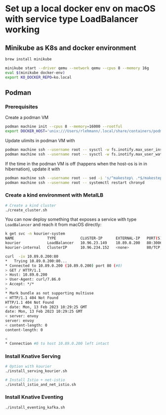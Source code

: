 # Set up a local docker env on macOS with service type LoadBalancer working

## Minikube as K8s and docker environment

```bash
brew install minikube

minikube start --driver qemu --network qemu --cpus 8 --memory 16g
eval $(minikube docker-env)
export KO_DOCKER_REPO=ko.local
```

## Podman

### Prerequisites

Create a podman VM

```bash
podman machine init --cpus 8 --memory=16000 --rootful
export DOCKER_HOST='unix:///Users/rlehmann/.local/share/containers/podman/machine/podman-machine-default/podman.sock'
```

Update ulimits in podman VM with

```bash
podman machine ssh --username root -- sysctl -w fs.inotify.max_user_instances=100000
podman machine ssh --username root -- sysctl -w fs.inotify.max_user_watches=100000
```

If the time in the podman VM is off (happens when the host-os is in in hibernation), update it with
```bash
podman machine ssh --username root -- sed -i 's/^makestep\ .*$/makestep\ 1\ -1/' /etc/chrony.conf
podman machine ssh --username root -- systemctl restart chronyd
```

### Create a kind environment with MetalLB

```bash
# Create a kind cluster
./create_cluster.sh
```

You can now deploy something that exposes a service with type `LoadBalancer` and reach it from macOS directly:

```bash
k get svc -n kourier-system
NAME               TYPE           CLUSTER-IP      EXTERNAL-IP   PORT(S)                      AGE
kourier            LoadBalancer   10.96.23.149    10.89.0.200   80:30067/TCP,443:30550/TCP   25m
kourier-internal   ClusterIP      10.96.234.152   <none>        80/TCP,443/TCP               25m

curl  -iv 10.89.0.200:80
*   Trying 10.89.0.200:80...
* Connected to 10.89.0.200 (10.89.0.200) port 80 (#0)
> GET / HTTP/1.1
> Host: 10.89.0.200
> User-Agent: curl/7.86.0
> Accept: */*
>
* Mark bundle as not supporting multiuse
< HTTP/1.1 404 Not Found
HTTP/1.1 404 Not Found
< date: Mon, 13 Feb 2023 10:29:25 GMT
date: Mon, 13 Feb 2023 10:29:25 GMT
< server: envoy
server: envoy
< content-length: 0
content-length: 0

<
* Connection #0 to host 10.89.0.200 left intact
```

### Install Knative Serving
```bash
# Option with kourier
./install_serving_kourier.sh

# Install Istio + net-istio
./install_istio_and_net_istio.sh
```


### Install Knative Eventing
```bash
./install_eventing_kafka.sh
```


